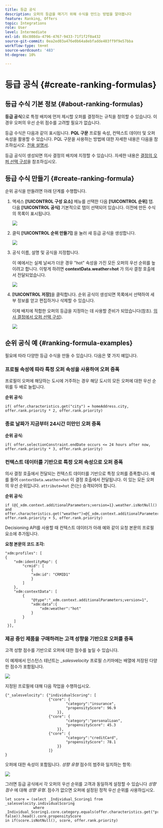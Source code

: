 ```yaml
---
title: 등급 공식
description: 오퍼의 등급을 매기기 위해 수식을 만드는 방법을 알아봅니다
feature: Ranking, Offers
topic: Integrations
role: User
level: Intermediate
exl-id: 8bc808da-4796-4767-9433-71f1f2f0a432
source-git-commit: 0ea2ed03a476e0b64a8ebfadde403ff9f9e57bba
workflow-type: tm+mt
source-wordcount: '483'
ht-degree: 10%

---
```


# 등급 공식 {#create-ranking-formulas}

## 등급 수식 기본 정보 {#about-ranking-formulas}

**등급 공식**&#x200B;으로 특정 배치에 먼저 제시할 오퍼를 결정하는 규칙을 정의할 수 있습니다. 이 경우 오퍼의 우선 순위 점수를 고려할 필요가 없습니다.

등급 수식은 다음과 같이 표시됩니다. **PQL 구문** 프로필 속성, 컨텍스트 데이터 및 오퍼 속성을 활용할 수 있습니다. PQL 구문을 사용하는 방법에 대한 자세한 내용은 다음을 참조하십시오. [전용 설명서](https://experienceleague.adobe.com/docs/experience-platform/segmentation/pql/overview.html?lang=ko).

등급 공식이 생성되면 의사 결정의 배치에 지정할 수 있습니다. 자세한 내용은 [결정의 오퍼 선택 구성](../offer-activities/configure-offer-selection.md)을 참조하십시오.

## 등급 수식 만들기 {#create-ranking-formula}

순위 공식을 만들려면 아래 단계를 수행합니다.

1. 액세스 **[!UICONTROL 구성 요소]** 메뉴를 선택한 다음 **[!UICONTROL 순위]** 탭. 다음 **[!UICONTROL 공식]** 기본적으로 탭이 선택되어 있습니다. 이전에 만든 수식의 목록이 표시됩니다.

   ![](../assets/rankings-list.png)

1. 클릭 **[!UICONTROL 순위 만들기]** 을 눌러 새 등급 공식을 생성합니다.

   ![](../assets/ranking-create-formula.png)

1. 공식 이름, 설명 및 공식을 지정합니다.

   이 예에서는 실제 날씨가 더운 경우 &quot;hot&quot; 속성을 가진 모든 오퍼의 우선 순위를 높이려고 합니다. 이렇게 하려면 **contextData.weather=hot** 가 의사 결정 호출에서 전달되었습니다.

   ![](../assets/ranking-syntax.png)

1. **[!UICONTROL 저장]**&#x200B;을 클릭합니다. 순위 공식이 생성되면 목록에서 선택하여 세부 정보를 얻고 편집하거나 삭제할 수 있습니다.

   이제 배치에 적합한 오퍼의 등급을 지정하는 데 사용할 준비가 되었습니다(참조). [의사 결정에서 오퍼 선택 구성](../offer-activities/configure-offer-selection.md)).

   ![](../assets/ranking-formula-created.png)

## 순위 공식 예 {#ranking-formula-examples}

필요에 따라 다양한 등급 수식을 만들 수 있습니다. 다음은 몇 가지 예입니다.

<!--
Boost by offer ID

Boost the priority of an offer with the offer ID *xcore:personalized-offer:13d213cd4cb328ec* by 5.

**Ranking formula:**

```
if( offer._id = "xcore:personalized-offer:13d213cd4cb328ec", offer.rank.priority + 5, offer.rank.priority)
```

Change the offer priority based on a certain profile attribute

Set the offer priority to 30 for offer *xcore:personalized-offer:13d213cd4cb328ec* if the user lives in the city of Bondi.

**Ranking formula:**

```
if( offer._id = "xcore:personalized-offer:13d213cd4cb328ec" and homeAddress.city.equals("Bondi", false), 30, offer.rank.priority)
```

Boost multiple offers by offer ID based on the presence of a profile's audience membership

Boost the priority of offers based on whether the user is a member of a priority audience, which is configured as an attribute in the offer.

**Ranking formula:**

```
if( segmentMembership.get("ups").get(offer.characteristics.get("prioritySegmentId")).status in (["realized","existing"]), offer.rank.priority + 10, offer.rank.priority)
```
-->

### 프로필 속성에 따라 특정 오퍼 속성을 사용하여 오퍼 증폭

프로필이 오퍼에 해당하는 도시에 거주하는 경우 해당 도시의 모든 오퍼에 대한 우선 순위를 두 배로 늘립니다.

**순위 공식:**

```
if( offer.characteristics.get("city") = homeAddress.city, offer.rank.priority * 2, offer.rank.priority)
```

### 종료 날짜가 지금부터 24시간 미만인 오퍼 증폭

**순위 공식:**

```
if( offer.selectionConstraint.endDate occurs <= 24 hours after now, offer.rank.priority * 3, offer.rank.priority)
```

### 컨텍스트 데이터를 기반으로 특정 오퍼 속성으로 오퍼 증폭

의사 결정 호출에서 전달되는 컨텍스트 데이터를 기반으로 특정 오퍼를 증폭합니다. 예를 들어 `contextData.weather=hot` 이 결정 호출에서 전달됩니다. 이 있는 모든 오퍼의 우선 순위입니다. `attribute=hot` 은(는) 승격되어야 합니다.

**순위 공식:**

```
if (@{_xdm.context.additionalParameters;version=1}.weather.isNotNull()
and offer.characteristics.get("weather")=@{_xdm.context.additionalParameters;version=1}.weather, offer.rank.priority + 5, offer.rank.priority)
```

Decisioning API를 사용할 때 컨텍스트 데이터가 아래 예와 같이 요청 본문의 프로필 요소에 추가됩니다.

**요청 본문의 코드 조각:**

```
"xdm:profiles": [
{
    "xdm:identityMap": {
        "crmid": [
            {
            "xdm:id": "CRMID1"
            }
        ]
    },
    "xdm:contextData": [
        {
            "@type":"_xdm.context.additionalParameters;version=1",
            "xdm:data":{
                "xdm:weather":"hot"
            }
        }
    ]
 }],
```

### 제공 중인 제품을 구매하려는 고객 성향을 기반으로 오퍼를 증폭

고객 성향 점수를 기반으로 오퍼에 대한 점수를 높일 수 있습니다.

이 예제에서 인스턴스 테넌트는 *_salesvelocity* 프로필 스키마에는 배열에 저장된 다양한 점수가 포함됩니다.

![](../assets/ranking-example-schema.png)

지정된 프로필에 대해 다음 작업을 수행하십시오.

```
{"_salesvelocity": {"individualScoring": [
                    {"core": {
                            "category":"insurance",
                            "propensityScore": 96.9
                        }},
                    {"core": {
                            "category":"personalLoan",
                            "propensityScore": 45.3
                        }},
                    {"core": {
                            "category":"creditCard",
                            "propensityScore": 78.1
                        }}
                    ]}
}
```

오퍼에 대한 속성이 포함됩니다. *성향 유형* 점수의 범주와 일치하는 항목:

![](../assets/ranking-example-propensityType.png)

그러면 등급 공식에서 각 오퍼의 우선 순위를 고객과 동일하게 설정할 수 있습니다 *성향 점수* 에 대해 *성향 유형*. 점수가 없으면 오퍼에 설정된 정적 우선 순위를 사용하십시오.

```
let score = (select _Individual_Scoring1 from _salesvelocity.individualScoring
             where _Individual_Scoring1.core.category.equals(offer.characteristics.get("propensityType"), false)).head().core.propensityScore
in if(score.isNotNull(), score, offer.rank.priority)
```
